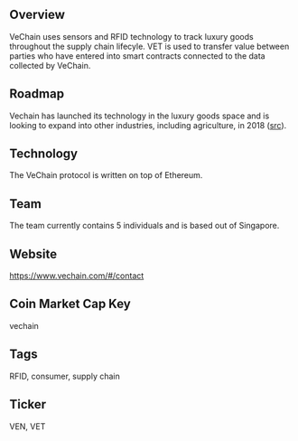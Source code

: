 ## Overview

VeChain uses sensors and RFID technology to track luxury goods throughout the supply chain lifecyle. VET is used to transfer value between parties who have entered into smart contracts connected to the data collected by VeChain.

## Roadmap

Vechain has launched its technology in the luxury goods space and is looking to expand into other industries, including agriculture, in 2018 ([src](https://www.vechain.com/#/support/01)).

## Technology

The VeChain protocol is written on top of Ethereum.

## Team

The team currently contains 5 individuals and is based out of Singapore. 

## Website

https://www.vechain.com/#/contact

## Coin Market Cap Key

vechain

## Tags

RFID, consumer, supply chain

## Ticker

VEN, VET
